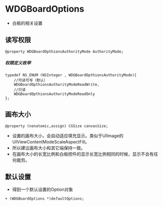 # WDGBoardOptions
* 白板的相关设置

## 读写权限
```objc
@property WDGBoardOpthionsAuthorityMode AuthorityMode;
```
##### 权限定义枚举
```objc
typedef NS_ENUM (NSInteger , WDGBoardOpthionsAuthorityMode){
    //可读可写（默认）
    WDGBoardOpthionsAuthorityModeReadWrite,
    //只读
    WDGBoardOpthionsAuthorityModeReadOnly
};
``` 

## 画布大小
```objc
@property (nonatomic,assign) CGSize canvasSize;
```
* 设置的画布大小，会自动适应填充显示。类似于UIImage的UIViewContentModeScaleAspectFill。
* 所以建议画布大小和其它端保持一致。
* 在画布大小的长宽比例和白板控件的显示长宽比例相同的时候，显示不会有任何裁剪。


## 默认设置

* 得到一个默认设置的Option对象

```objc
+ (WDGBoardOptions *)defaultOptions;
```



